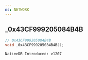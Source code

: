 ```yaml
---
ns: NETWORK
---
```

## _0x43CF999205084B4B

```c
// 0x43CF999205084B4B
void _0x43CF999205084B4B();
```

```
NativeDB Introduced: v1207
```

